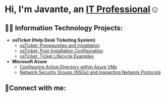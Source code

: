 <h1>Hi, I'm Javante, an <a href="www.linkedin.com/in/javante-james">IT Professional</a>☺</h1>

<h2>👨‍💻 Information Technology Projects:</h2>

- <b>osTicket (Help Desk Ticketing System)</b>
  - [osTicket: Prerequisites and Installation](https://github.com/javajames24/osticket-prereqs)
  - [osTicket: Post-Installation Configuration](https://github.com/javajames24/post-install-config)
  - [osTicket: Ticket Lifecycle Examples](https://github.com/javajames24/ticket-lifecycle)
- <b>Microsoft Azure</b>
  - [Configuring Active Directory within Azure VMs](https://github.com/javajames24/configure-ad)
  - [Network Security Groups (NSGs) and Inspecting Network Protocols](https://github.com/javajames24/azure-network-protocols)

<h2>🤳Connect with me:</h2>





[linkedin]:www.linkedin.com/in/javante-james
